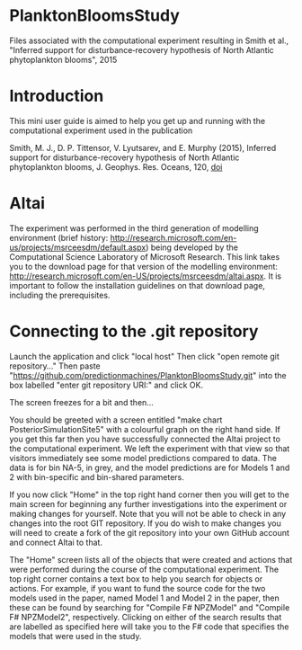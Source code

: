 # PlanktonBloomsStudy
Files associated with the computational experiment resulting in Smith et al., "Inferred support for disturbance‐recovery hypothesis of North Atlantic phytoplankton blooms", 2015

# Introduction
This mini user guide is aimed to help you get up and running with the computational experiment used in the publication  

Smith, M. J., D. P. Tittensor, V. Lyutsarev, and E. Murphy (2015), Inferred support for disturbance-recovery hypothesis of North Atlantic phytoplankton blooms, J. Geophys. Res. Oceans, 120, [doi](http://dx.doi.org/10.1002/2015JC011080) 

# Altai
The experiment was performed in the third generation of modelling environment (brief history: http://research.microsoft.com/en-us/projects/msrceesdm/default.aspx) being developed by the Computational Science Laboratory of Microsoft Research. This link takes you to the download page for that version of the modelling environment: http://research.microsoft.com/en-US/projects/msrceesdm/altai.aspx. It is important to follow the installation guidelines on that download page, including the prerequisites.

# Connecting to the .git repository
Launch the application and click "local host"
Then click "open remote git repository…"
Then paste "https://github.com/predictionmachines/PlanktonBloomsStudy.git" into the box labelled "enter git repository URI:" and click OK. 

The screen freezes for a bit and then…

You should be greeted with a screen entitled "make chart PosteriorSimulationSite5" with a colourful graph on the right hand side. If you get this far then you have successfully connected the Altai project to the computational experiment. We left the experiment with that view so that visitors immediately see some model predictions compared to data. The data is for bin NA-5, in grey, and the model predictions are for Models 1 and 2 with bin-specific and bin-shared parameters.

If you now click "Home" in the top right hand corner then you will get to the main screen for beginning any further investigations into the experiment or making changes for yourself. Note that you will not be able to check in any changes into the root GIT repository. If you do wish to make changes you will need to create a fork of the git repository into your own GitHub account and connect Altai to that.

The "Home" screen lists all of the objects that were created and actions that were performed during the course of the computational experiment. The top right corner contains a text box to help you search for objects or actions. For example, if you want to fund the source code for the two models used in the paper, named Model 1 and Model 2 in the paper, then these can be found by searching for "Compile F# NPZModel" and "Compile F# NPZModel2", respectively. Clicking on either of the search results that are labelled as specified here will take you to the F# code that specifies the models that were used in the study. 


